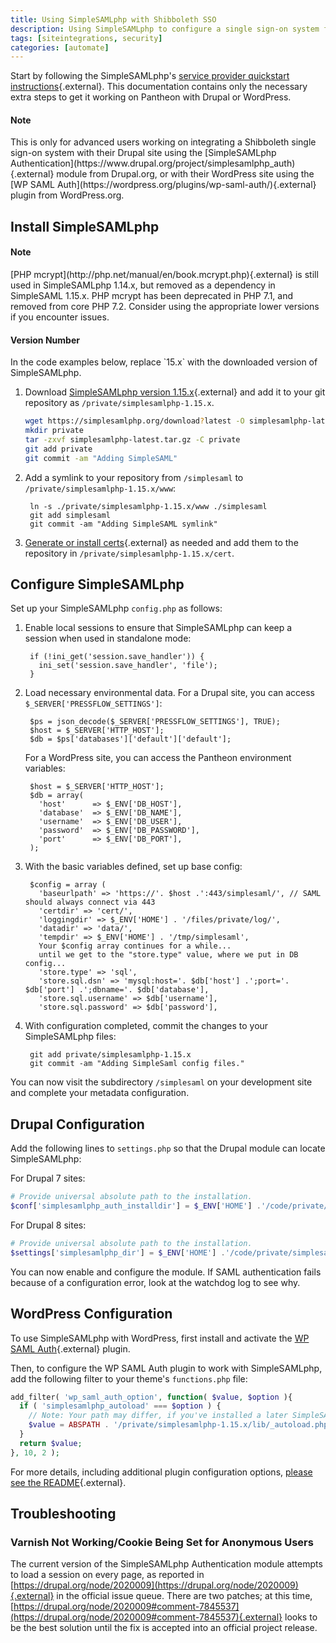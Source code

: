 ```yaml
---
title: Using SimpleSAMLphp with Shibboleth SSO
description: Using SimpleSAMLphp to configure a single sign-on system for your Drupal or WordPress site.
tags: [siteintegrations, security]
categories: [automate]
---
```

Start by following the SimpleSAMLphp's [service provider quickstart instructions](https://simplesamlphp.org/docs/1.15/simplesamlphp-sp){.external}. This documentation contains only the necessary extra steps to get it working on Pantheon with Drupal or WordPress.

<div class="alert alert-info" role="alert">
  <h4 class="info">Note</h4>
  <p markdown="1">This is only for advanced users working on integrating a Shibboleth single sign-on system with their Drupal site using the [SimpleSAMLphp Authentication](https://www.drupal.org/project/simplesamlphp_auth){.external} module from Drupal.org, or with their WordPress site using the [WP SAML Auth](https://wordpress.org/plugins/wp-saml-auth/){.external} plugin from WordPress.org.</p>
</div>

## Install SimpleSAMLphp

<div class="alert alert-info" role="alert">
<h4 class="info">Note</h4>
<p markdown="1">[PHP mcrypt](http://php.net/manual/en/book.mcrypt.php){.external} is still used in SimpleSAMLphp 1.14.x, but removed as a dependency in SimpleSAML 1.15.x. PHP mcrypt has been deprecated in PHP 7.1, and removed from core PHP 7.2. Consider using the appropriate lower versions if you encounter issues.
</p></div>

<div class="alert alert-export" role="alert">
<h4 class="info">Version Number</h4>
<p markdown="1">In the code examples below, replace `15.x` with the downloaded version of SimpleSAMLphp.
</p>
</div>

1. Download [SimpleSAMLphp version 1.15.x](https://simplesamlphp.org/){.external} and add it to your git repository as `/private/simplesamlphp-1.15.x`.

    ```bash
    wget https://simplesamlphp.org/download?latest -O simplesamlphp-latest.tar.gz
    mkdir private
    tar -zxvf simplesamlphp-latest.tar.gz -C private
    git add private
    git commit -am "Adding SimpleSAML"
    ```

2. Add a symlink to your repository from `/simplesaml` to `/private/simplesamlphp-1.15.x/www`:


        ln -s ./private/simplesamlphp-1.15.x/www ./simplesaml
        git add simplesaml
        git commit -am "Adding SimpleSAML symlink"

3. [Generate or install certs](https://simplesamlphp.org/docs/1.9/simplesamlphp-sp#section_1_1){.external} as needed and add them to the repository in `/private/simplesamlphp-1.15.x/cert`.

## Configure SimpleSAMLphp

Set up your SimpleSAMLphp `config.php` as follows:

1. Enable local sessions to ensure that SimpleSAMLphp can keep a session when used in standalone mode:


        if (!ini_get('session.save_handler')) {
          ini_set('session.save_handler', 'file');
        }


2. Load necessary environmental data. For a Drupal site, you can access `$_SERVER['PRESSFLOW_SETTINGS']`:


        $ps = json_decode($_SERVER['PRESSFLOW_SETTINGS'], TRUE);
        $host = $_SERVER['HTTP_HOST'];
        $db = $ps['databases']['default']['default'];


    For a WordPress site, you can access the Pantheon environment variables:


        $host = $_SERVER['HTTP_HOST'];
        $db = array(
          'host'      => $_ENV['DB_HOST'],
          'database'  => $_ENV['DB_NAME'],
          'username'  => $_ENV['DB_USER'],
          'password'  => $_ENV['DB_PASSWORD'],
          'port'      => $_ENV['DB_PORT'],
        );


3. With the basic variables defined, set up base config:

        $config = array (
          'baseurlpath' => 'https://'. $host .':443/simplesaml/', // SAML should always connect via 443
          'certdir' => 'cert/',
          'loggingdir' => $_ENV['HOME'] . '/files/private/log/',
          'datadir' => 'data/',
          'tempdir' => $_ENV['HOME'] . '/tmp/simplesaml',
          Your $config array continues for a while...
          until we get to the "store.type" value, where we put in DB config...
          'store.type' => 'sql',
          'store.sql.dsn' => 'mysql:host='. $db['host'] .';port='. $db['port'] .';dbname='. $db['database'],
          'store.sql.username' => $db['username'],
          'store.sql.password' => $db['password'],

4. With configuration completed, commit the changes to your SimpleSAMLphp files:


        git add private/simplesamlphp-1.15.x
        git commit -am "Adding SimpleSaml config files."


You can now visit the subdirectory `/simplesaml` on your development site and complete your metadata configuration.

## Drupal Configuration

Add the following lines to `settings.php` so that the Drupal module can locate SimpleSAMLphp:

For Drupal 7 sites:
```php
# Provide universal absolute path to the installation.
$conf['simplesamlphp_auth_installdir'] = $_ENV['HOME'] .'/code/private/simplesamlphp-1.15.x';
```

For Drupal 8 sites:
```php
# Provide universal absolute path to the installation.
$settings['simplesamlphp_dir'] = $_ENV['HOME'] .'/code/private/simplesamlphp-1.15.x';
```

You can now enable and configure the module. If SAML authentication fails because of a configuration error, look at the watchdog log to see why.

## WordPress Configuration

To use SimpleSAMLphp with WordPress, first install and activate the [WP SAML Auth](https://wordpress.org/plugins/wp-saml-auth/){.external} plugin.

Then, to configure the WP SAML Auth plugin to work with SimpleSAMLphp, add the following filter to your theme's `functions.php` file:

```php
add_filter( 'wp_saml_auth_option', function( $value, $option ){
  if ( 'simplesamlphp_autoload' === $option ) {
    // Note: Your path may differ, if you've installed a later SimpleSAMLphp version
    $value = ABSPATH . '/private/simplesamlphp-1.15.x/lib/_autoload.php';
  }
  return $value;
}, 10, 2 );
```

For more details, including additional plugin configuration options, [please see the README](https://github.com/pantheon-systems/wp-saml-auth/blob/master/README.md){.external}.

## Troubleshooting
### Varnish Not Working/Cookie Being Set for Anonymous Users

The current version of the SimpleSAMLphp Authentication module attempts to load a session on every page, as reported in [https://drupal.org/node/2020009](https://drupal.org/node/2020009){.external} in the official issue queue. There are two patches; at this time, [https://drupal.org/node/2020009#comment-7845537](https://drupal.org/node/2020009#comment-7845537){.external} looks to be the best solution until the fix is accepted into an official project release.
